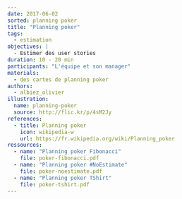 ```yaml
---
date: 2017-06-02
sorted: planning poker
title: "Planning poker"
tags:
  - estimation
objectives: |
  - Estimer des user stories
duration: 10 - 20 min
participants: "L'équipe et son manager"
materials:
  - des cartes de planning poker
authors:
  - albiez_olivier
illustration:
  name: planning-poker
  source: http://flic.kr/p/4sM2Jy
references:
  - title: Planning poker
    icon: wikipedia-w
    url: https://fr.wikipedia.org/wiki/Planning_poker
ressources:
  - name: "Planning poker Fibonacci"
    file: poker-fibonacci.pdf
  - name: "Planning poker #NoEstimate"
    file: poker-noestimate.pdf
  - name: "Planning poker TShirt"
    file: poker-tshirt.pdf
---
```

